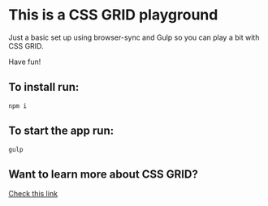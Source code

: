 # This is a CSS GRID playground

Just a basic set up using browser-sync and Gulp so you can play a bit with CSS GRID.

Have fun!

To install run:
--
```
npm i
```

To start the app run:
--
```
gulp
```
Want to learn more about CSS GRID?
--
[Check this link](https://learncssgrid.com/)


